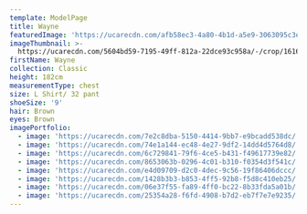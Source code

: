 ```yaml
---
template: ModelPage
title: Wayne
featuredImage: 'https://ucarecdn.com/afb58ec3-4a80-4b1d-a5e9-3063095c3e6c/'
imageThumbnail: >-
  https://ucarecdn.com/5604bd59-7195-49ff-812a-22dce93c958a/-/crop/1616x1742/2773,723/-/preview/
firstName: Wayne
collection: Classic
height: 182cm
measurementType: chest
size: L Shirt/ 32 pant
shoeSize: '9'
hair: Brown
eyes: Brown
imagePortfolio:
  - image: 'https://ucarecdn.com/7e2c8dba-5150-4414-9bb7-e9bcadd538dc/'
  - image: 'https://ucarecdn.com/74e1a144-ec48-4e27-9df2-14dd4d5764d8/'
  - image: 'https://ucarecdn.com/6c729841-79f6-4ce5-b431-f49617739e82/'
  - image: 'https://ucarecdn.com/8653063b-0296-4c01-b310-f0354d3f541c/'
  - image: 'https://ucarecdn.com/e4d09709-d2c0-4dec-9c56-19f86406dccc/'
  - image: 'https://ucarecdn.com/1428b3b3-b853-4ff5-92b8-f5d8c410eb25/'
  - image: 'https://ucarecdn.com/06e37f55-fa89-4ff0-bc22-8b33fda5a01b/'
  - image: 'https://ucarecdn.com/25354a28-f6fd-4908-b7d2-eb7f7e7e9235/'
---
```


